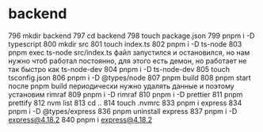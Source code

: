 # backend
  796  mkdir backend
  797  cd backend
  798  touch package.json
  799  pnpm i -D typescript
  800  mkdir src
  801  touch index.ts
  802  pnpm i -D ts-node
  803  pnpm exec ts-node src/index.ts
файл запустился и остановился, но нам нужно чтоб работал постоянно,
для этого есть демон, но работает не так быстро как ts-node-dev
  804  pnpm i -D ts-node-dev
  805  touch tsconfig.json
  806  pnpm i -D @types/node
  807  pnpm build
  808  pnpm start
после pnpm build периодически нужно удалять данные и поэтому установим rimraf
  809  pnpm i -D rimraf
  810  pnpm i -D prettier
  811  pnpm prettify
  812  nvm list
  813  cd ..
  814  touch .nvmrc
  833  pnpm i express
  834  pnpm i -D @types/express
  836  pnpm uninstall express
  837  pnpm i -D express@4.18.2
  840  pnpm i express@4.18.2
